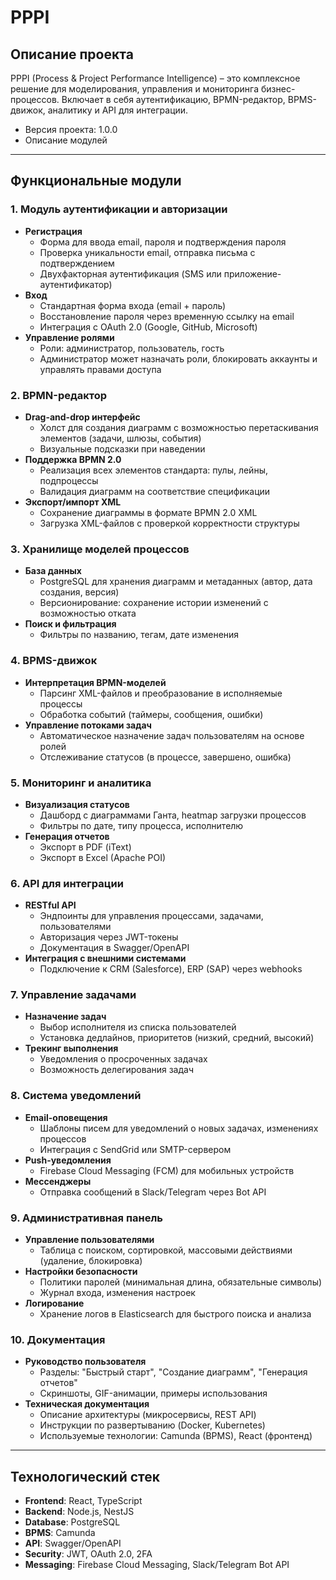 # PPPI

## Описание проекта
PPPI (Process & Project Performance Intelligence) – это комплексное решение для моделирования, управления и мониторинга бизнес-процессов. Включает в себя аутентификацию, BPMN-редактор, BPMS-движок, аналитику и API для интеграции.

- Версия проекта: 1.0.0  
- Описание модулей

---

## Функциональные модули

### 1. Модуль аутентификации и авторизации
- **Регистрация**
  - Форма для ввода email, пароля и подтверждения пароля
  - Проверка уникальности email, отправка письма с подтверждением
  - Двухфакторная аутентификация (SMS или приложение-аутентификатор)
- **Вход**
  - Стандартная форма входа (email + пароль)
  - Восстановление пароля через временную ссылку на email
  - Интеграция с OAuth 2.0 (Google, GitHub, Microsoft)
- **Управление ролями**
  - Роли: администратор, пользователь, гость
  - Администратор может назначать роли, блокировать аккаунты и управлять правами доступа

### 2. BPMN-редактор
- **Drag-and-drop интерфейс**
  - Холст для создания диаграмм с возможностью перетаскивания элементов (задачи, шлюзы, события)
  - Визуальные подсказки при наведении
- **Поддержка BPMN 2.0**
  - Реализация всех элементов стандарта: пулы, лейны, подпроцессы
  - Валидация диаграмм на соответствие спецификации
- **Экспорт/импорт XML**
  - Сохранение диаграммы в формате BPMN 2.0 XML
  - Загрузка XML-файлов с проверкой корректности структуры

### 3. Хранилище моделей процессов
- **База данных**
  - PostgreSQL для хранения диаграмм и метаданных (автор, дата создания, версия)
  - Версионирование: сохранение истории изменений с возможностью отката
- **Поиск и фильтрация**
  - Фильтры по названию, тегам, дате изменения

### 4. BPMS-движок
- **Интерпретация BPMN-моделей**
  - Парсинг XML-файлов и преобразование в исполняемые процессы
  - Обработка событий (таймеры, сообщения, ошибки)
- **Управление потоками задач**
  - Автоматическое назначение задач пользователям на основе ролей
  - Отслеживание статусов (в процессе, завершено, ошибка)

### 5. Мониторинг и аналитика
- **Визуализация статусов**
  - Дашборд с диаграммами Ганта, heatmap загрузки процессов
  - Фильтры по дате, типу процесса, исполнителю
- **Генерация отчетов**
  - Экспорт в PDF (iText)
  - Экспорт в Excel (Apache POI)

### 6. API для интеграции
- **RESTful API**
  - Эндпоинты для управления процессами, задачами, пользователями
  - Авторизация через JWT-токены
  - Документация в Swagger/OpenAPI
- **Интеграция с внешними системами**
  - Подключение к CRM (Salesforce), ERP (SAP) через webhooks

### 7. Управление задачами
- **Назначение задач**
  - Выбор исполнителя из списка пользователей
  - Установка дедлайнов, приоритетов (низкий, средний, высокий)
- **Трекинг выполнения**
  - Уведомления о просроченных задачах
  - Возможность делегирования задач

### 8. Система уведомлений
- **Email-оповещения**
  - Шаблоны писем для уведомлений о новых задачах, изменениях процессов
  - Интеграция с SendGrid или SMTP-сервером
- **Push-уведомления**
  - Firebase Cloud Messaging (FCM) для мобильных устройств
- **Мессенджеры**
  - Отправка сообщений в Slack/Telegram через Bot API

### 9. Административная панель
- **Управление пользователями**
  - Таблица с поиском, сортировкой, массовыми действиями (удаление, блокировка)
- **Настройки безопасности**
  - Политики паролей (минимальная длина, обязательные символы)
  - Журнал входа, изменения настроек
- **Логирование**
  - Хранение логов в Elasticsearch для быстрого поиска и анализа

### 10. Документация
- **Руководство пользователя**
  - Разделы: "Быстрый старт", "Создание диаграмм", "Генерация отчетов"
  - Скриншоты, GIF-анимации, примеры использования
- **Техническая документация**
  - Описание архитектуры (микросервисы, REST API)
  - Инструкции по развертыванию (Docker, Kubernetes)
  - Используемые технологии: Camunda (BPMS), React (фронтенд)

---

## Технологический стек
- **Frontend**: React, TypeScript
- **Backend**: Node.js, NestJS
- **Database**: PostgreSQL
- **BPMS**: Camunda
- **API**: Swagger/OpenAPI
- **Security**: JWT, OAuth 2.0, 2FA
- **Messaging**: Firebase Cloud Messaging, Slack/Telegram Bot API
